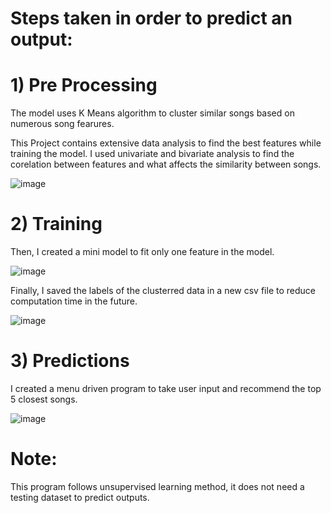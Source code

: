 # Steps taken in order to predict an output:

# 1) Pre Processing

  The model uses K Means algorithm to cluster similar songs based on numerous song fearures.

  This Project contains extensive data analysis to find the best features while training the model. 
  I used univariate and bivariate analysis to find the corelation between features and what affects the similarity between songs.

  ![image](https://user-images.githubusercontent.com/70202348/173811955-cbc725d2-062c-4f4b-9a1e-217e6bb26e35.png)

  # 2) Training 

  Then, I created a mini model to fit only one feature in the model.

  ![image](https://user-images.githubusercontent.com/70202348/173812127-f4fb34ca-4b6b-4966-a63d-c618aa78cd43.png)

  Finally, I saved the labels of the clusterred data in a new csv file to reduce computation time in the future.

  ![image](https://user-images.githubusercontent.com/70202348/173812251-438718a8-4a9e-4e51-bcf6-04560f6b27d2.png)

  # 3) Predictions

  I created a menu driven program to take user input and recommend the top 5 closest songs.

  ![image](https://user-images.githubusercontent.com/70202348/173812584-7c081e9f-1ca5-4be1-807d-30f75d17bf48.png)

# Note:
This program follows unsupervised learning method, it does not need a testing dataset to predict outputs.
